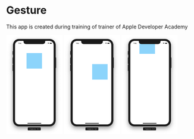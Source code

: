 # Gesture

This app is created during training of trainer of Apple Developer Academy

<img src="screenshots/01.png" width="30%"> <img src="screenshots/02.png" width="30%"> <img src="screenshots/03.png" width="30%">
